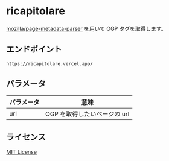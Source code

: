 # ricapitolare

[mozilla/page-metadata-parser](https://github.com/mozilla/page-metadata-parser) を用いて OGP タグを取得します。

## エンドポイント

```plaintext
https://ricapitolare.vercel.app/
```

## パラメータ

| パラメータ | 意味                         |
| ---------- | ---------------------------- |
| url        | OGP を取得したいページの url |

## ライセンス

[MIT License](/LICENSE)
